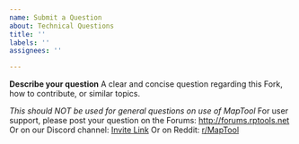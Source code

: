 ```yaml
---
name: Submit a Question
about: Technical Questions
title: ''
labels: ''
assignees: ''

---
```


**Describe your question**
A clear and concise question regarding this Fork, how to contribute, or similar topics.

*This should NOT be used for general questions on use of MapTool*
For user support, please post your question on the Forums: http://forums.rptools.net
Or on our Discord channel: [Invite Link](https://discord.gg/2FCwhZ9)
Or on Reddit: [r/MapTool](https://www.reddit.com/r/MapTool/)

